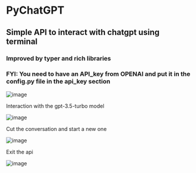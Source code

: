 # PyChatGPT
## Simple API to interact with chatgpt using terminal

### Improved by typer and rich libraries
### FYI: You need to have an API_key from OPENAI and put it in the config.py file in the api_key section

![image](https://github.com/dmatarinl/PyChatGPT/assets/74435367/ee56e95d-79bd-4307-9edd-6706424759bb)

Interaction with the gpt-3.5-turbo model

![image](https://github.com/dmatarinl/PyChatGPT/assets/74435367/c4dfa5fd-9cea-48fc-bf34-a7043420be2c)

Cut the conversation and start a new one

![image](https://github.com/dmatarinl/PyChatGPT/assets/74435367/7a9f0cf6-6bce-41b4-b8d6-bfc0738a8c2b)

Exit the api

![image](https://github.com/dmatarinl/PyChatGPT/assets/74435367/a36f848f-7f92-4b12-b3e1-b240bb50b99b)
